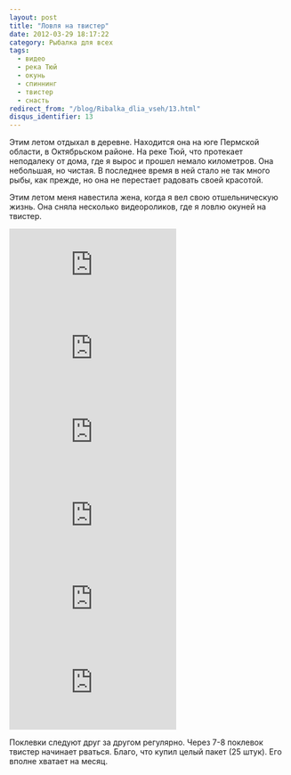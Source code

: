 ```yaml
---
layout: post
title: "Ловля на твистер"
date: 2012-03-29 18:17:22
category: Рыбалка для всех
tags:
  - видео
  - река Тюй
  - окунь
  - спиннинг
  - твистер
  - снасть
redirect_from: "/blog/Ribalka_dlia_vseh/13.html"
disqus_identifier: 13
---
```

Этим летом отдыхал в деревне. Находится она на юге Пермской области, в
Октябрьском районе. На реке Тюй, что протекает неподалеку от дома, где я
вырос и прошел немало километров. Она небольшая, но чистая.
В последнее время в ней стало не так много рыбы, как прежде, но она не
перестает радовать своей красотой.

Этим летом меня навестила жена, когда я вел свою отшельническую жизнь.
Она сняла несколько видеороликов, где я ловлю окуней на твистер.

<div class="video">
  <iframe src="https://www.youtube.com/embed/HwZ5gv0klQo" frameborder="0" allowfullscreen></iframe>
</div>

<div class="video">
  <iframe src="https://www.youtube.com/embed/7lTkch9LYKI" frameborder="0" allowfullscreen></iframe>
</div>

<div class="video">
  <iframe src="https://www.youtube.com/embed/FpQhhRV4Z3Y" frameborder="0" allowfullscreen></iframe>
</div>

<div class="video">
  <iframe src="https://www.youtube.com/embed/rVGlp6AOoz0" frameborder="0" allowfullscreen></iframe>
</div>

<div class="video">
  <iframe src="https://www.youtube.com/embed/PC7W57U5e5Q" frameborder="0" allowfullscreen></iframe>
</div>

<div class="video">
  <iframe src="https://www.youtube.com/embed/h7yTaZDiDcE" frameborder="0" allowfullscreen></iframe>
</div>

Поклевки следуют друг за другом регулярно. Через 7-8 поклевок твистер
начинает рваться. Благо, что купил целый пакет (25 штук). Его вполне
хватает на месяц.
